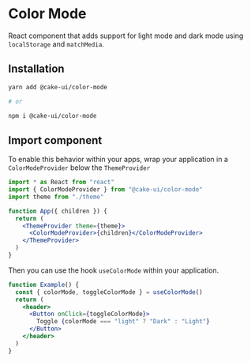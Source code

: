 # Color Mode

React component that adds support for light mode and dark mode using
`localStorage` and `matchMedia`.

## Installation

```sh
yarn add @cake-ui/color-mode

# or

npm i @cake-ui/color-mode
```

## Import component

To enable this behavior within your apps, wrap your application in a
`ColorModeProvider` below the `ThemeProvider`

```jsx live=false
import * as React from "react"
import { ColorModeProvider } from "@cake-ui/color-mode"
import theme from "./theme"

function App({ children }) {
  return (
    <ThemeProvider theme={theme}>
      <ColorModeProvider>{children}</ColorModeProvider>
    </ThemeProvider>
  )
}
```

Then you can use the hook `useColorMode` within your application.

```jsx
function Example() {
  const { colorMode, toggleColorMode } = useColorMode()
  return (
    <header>
      <Button onClick={toggleColorMode}>
        Toggle {colorMode === "light" ? "Dark" : "Light"}
      </Button>
    </header>
  )
}
```
